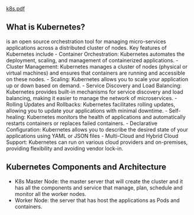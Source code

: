 [k8s.pdf](https://github.com/yismaili/k8s/files/13403819/k8s.pdf)

## What is Kubernetes?
 is an open source orchestration tool for managing micro-services applications across a distributed cluster of nodes.
Key features of Kubernetes include
    - Container Orchestration: 
    Kubernetes automates the deployment, scaling, and management of containerized applications.
    - Cluster Management: 
    Kubernetes manages a cluster of nodes (physical or virtual machines) and ensures that containers are running and accessible on these nodes.
    - Scaling:
    Kubernetes allows you to scale your application up or down based on demand.
    - Service Discovery and Load Balancing: 
    Kubernetes provides built-in mechanisms for service discovery and load balancing, making it easier to manage the network of microservices.
    - Rolling Updates and Rollbacks: 
    Kubernetes facilitates rolling updates, allowing you to update your applications with minimal downtime.
    - Self-healing: 
    Kubernetes monitors the health of applications and automatically restarts containers or replaces failed containers.
    - Declarative Configuration: 
    Kubernetes allows you to describe the desired state of your applications using YAML or JSON files
    - Multi-Cloud and Hybrid Cloud Support: 
    Kubernetes can run on various cloud providers and on-premises, providing flexibility and avoiding vendor lock-in.

## Kubernetes Components and Architecture

- K8s Master Node:
    the master server that will create the cluster and it has all the components and service that manage, plan, schedule and monitor all the worker nodes.
- Worker Node:
    the server that has host the applications as Pods and containers.

    